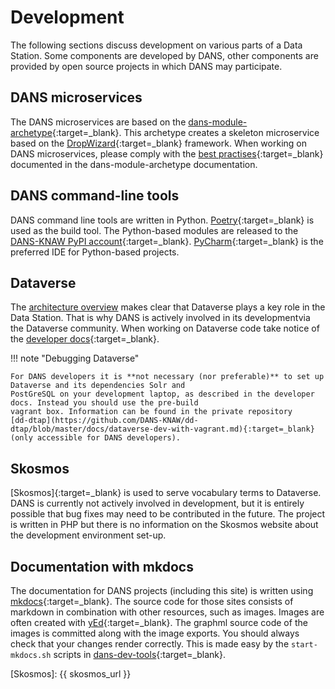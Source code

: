 Development
===========
The following sections discuss development on various parts of a Data Station. Some components are developed by DANS,
other components are provided by open source projects in which DANS may participate.

DANS microservices
------------------
The DANS microservices are based on the [dans-module-archetype]{:target=_blank}. This archetype creates a skeleton
microservice based on the [DropWizard]{:target=_blank} framework. When working on DANS microservices, please comply
with the [best practises]{:target=_blank} documented in the dans-module-archetype documentation.

DANS command-line tools
-----------------------
DANS command line tools are written in Python. [Poetry]{:target=_blank} is used as the build tool. The Python-based
modules are released to the [DANS-KNAW PyPI account]{:target=_blank}. [PyCharm]{:target=_blank} is the preferred IDE for
Python-based projects.

Dataverse
---------
The [architecture overview](index.md) makes clear that Dataverse plays a key role in the Data Station. That is why DANS
is actively involved in its developmentvia the Dataverse community. When working on Dataverse code take notice of
the [developer docs]{:target=_blank}.

!!! note "Debugging Dataverse"

    For DANS developers it is **not necessary (nor preferable)** to set up Dataverse and its dependencies Solr and 
    PostGreSQL on your development laptop, as described in the developer docs. Instead you should use the pre-build 
    vagrant box. Information can be found in the private repository 
    [dd-dtap](https://github.com/DANS-KNAW/dd-dtap/blob/master/docs/dataverse-dev-with-vagrant.md){:target=_blank} 
    (only accessible for DANS developers).

Skosmos
-------
[Skosmos]{:target=_blank} is used to serve vocabulary terms to Dataverse. DANS is currently not actively involved in
development, but it is entirely possible that bug fixes may need to be contributed in the future. The project is written
in PHP but there is no information on the Skosmos website about the development environment set-up.

Documentation with mkdocs
-------------------------
The documentation for DANS projects (including this site) is written using [mkdocs]{:target=_blank}. The source code for
those sites consists of markdown in combination with other resources, such as images. Images are often created
with [yEd]{:target=_blank}. The graphml source code of the images is committed along with the image exports. You should
always check that your changes render correctly. This is made easy by the `start-mkdocs.sh` scripts
in [dans-dev-tools]{:target=_blank}.


[dans-module-archetype]: https://dans-knaw.github.io/dans-module-archetype/

[DropWizard]: https://www.dropwizard.io/en/latest/

[best practises]: https://dans-knaw.github.io/dans-module-archetype/common-practices/

[Poetry]: https://python-poetry.org/docs/

[DANS-KNAW PyPI account]: https://pypi.org/user/DANS-KNAW/

[PyCharm]: https://www.jetbrains.com/pycharm/

[developer docs]: https://guides.dataverse.org/en/latest/developers/index.html

[mkdocs]: https://www.mkdocs.org/

[yEd]: https://www.yworks.com/products/yed

[dans-dev-tools]: https://github.com/DANS-KNAW/dans-dev-tools#dans-dev-tools

[Skosmos]: {{ skosmos_url }}